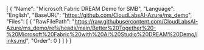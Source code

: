 [
  {
    "Name": "Microsoft Fabric DREAM Demo for SMB",
    "Language": "English",
    "BaseURL": "https://github.com/CloudLabsAI-Azure/ms_demo",
    "Files": [
      {
        "RawFilePath": "https://raw.githubusercontent.com/CloudLabsAI-Azure/ms_demo/refs/heads/main/Better%20Together%20-%20Microsoft%20Fabric%20with%20AI%20Studio%20DREAM%20Demo/links.md",
        "Order": 0
      }
    ]
  }
]
